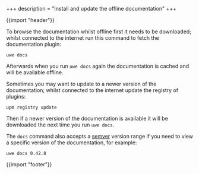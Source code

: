 +++
description = "Install and update the offline documentation"
+++

{{import "header"}}

To browse the documentation whilst offline first it needs to be downloaded; whilst connected to the internet run this command to fetch the documentation plugin:

```text
uwe docs
```

Afterwards when you run `uwe docs` again the documentation is cached and will be available offline.

Sometimes you may want to update to a newer version of the documentation; whilst connected to the internet update the registry of plugins:

```text
upm registry update
```

Then if a newer version of the documentation is available it will be downloaded the next time you run `uwe docs`.

The `docs` command also accepts a [semver][] version range if you need to view a specific version of the documentation, for example:

```
uwe docs 0.42.8
```

{{import "footer"}}

[semver]: https://semver.org/
